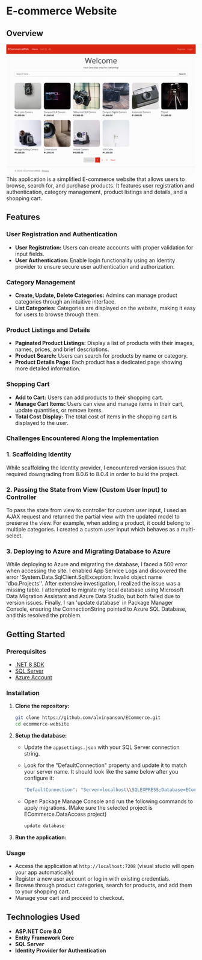 # E-commerce Website

## Overview
![E-commerce Website Logo](https://raw.githubusercontent.com/alvinyanson/ECommerce/master/localhost_7208__p%3D1.png)
This application is a simplified E-commerce website that allows users to browse, search for, and purchase products. It features user registration and authentication, category management, product listings and details, and a shopping cart.

## Features

### User Registration and Authentication
- **User Registration:** Users can create accounts with proper validation for input fields.
- **User Authentication:** Enable login functionality using an Identity provider to ensure secure user authentication and authorization.

### Category Management
- **Create, Update, Delete Categories:** Admins can manage product categories through an intuitive interface.
- **List Categories:** Categories are displayed on the website, making it easy for users to browse through them.

### Product Listings and Details
- **Paginated Product Listings:** Display a list of products with their images, names, prices, and brief descriptions.
- **Product Search:** Users can search for products by name or category.
- **Product Details Page:** Each product has a dedicated page showing more detailed information.

### Shopping Cart
- **Add to Cart:** Users can add products to their shopping cart.
- **Manage Cart Items:** Users can view and manage items in their cart, update quantities, or remove items.
- **Total Cost Display:** The total cost of items in the shopping cart is displayed to the user.

### Challenges Encountered Along the Implementation

### 1. Scaffolding Identity
While scaffolding the Identity provider, I encountered version issues that required downgrading from 8.0.6 to 8.0.4 in order to build the project.

### 2. Passing the State from View (Custom User Input) to Controller
To pass the state from view to controller for custom user input, I used an AJAX request and returned the partial view with the updated model to preserve the view.
For example, when adding a product, it could belong to multiple categories. I created a custom user input which behaves as a multi-select.

### 3. Deploying to Azure and Migrating Database to Azure
While deploying to Azure and migrating the database, I faced a 500 error when accessing the site. I enabled App Service Logs and discovered the error 'System.Data.SqlClient.SqlException: Invalid object name 'dbo.Projects''. After extensive investigation, I realized the issue was a missing table. I attempted to migrate my local database using Microsoft Data Migration Assistant and Azure Data Studio, but both failed due to version issues. Finally, I ran 'update database' in Package Manager Console, ensuring the ConnectionString pointed to Azure SQL Database, and this resolved the problem.

## Getting Started

### Prerequisites
- [.NET 8 SDK](https://dotnet.microsoft.com/download/dotnet/8.0)
- [SQL Server](https://www.microsoft.com/en-us/sql-server/sql-server-downloads)
- [Azure Account](https://azure.microsoft.com/en-us/get-started/azure-portal)

### Installation
1. **Clone the repository:**
    ```bash
    git clone https://github.com/alvinyanson/ECommerce.git
    cd ecommerce-website
    ```

2. **Setup the database:**
    - Update the `appsettings.json` with your SQL Server connection string.
    - Look for the "DefaultConnection" property and update it to match your server name.   It should look like the same below after you configure it:
      ```bash
      "DefaultConnection": "Server=localhost\\SQLEXPRESS;Database=ECommerceWeb;Trusted_Connection=True;TrustServerCertificate=True"
      ```
    
    - Open Package Manage Console and run the following commands to apply migrations. (Make sure the selected project is ECommerce.DataAccess project)
      ```bash
      update database
      ```

3. **Run the application:**

### Usage
- Access the application at `http://localhost:7208` (visual studio will open your app automatically)
- Register a new user account or log in with existing credentials.
- Browse through product categories, search for products, and add them to your shopping cart.
- Manage your cart and proceed to checkout.

## Technologies Used
- **ASP.NET Core 8.0**
- **Entity Framework Core**
- **SQL Server**
- **Identity Provider for Authentication**

